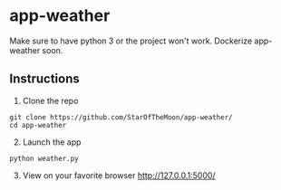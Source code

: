 # app-weather

Make sure to have python 3 or the project won't work. Dockerize app-weather soon.


## Instructions
1. Clone the repo
```
git clone https://github.com/StarOfTheMoon/app-weather/
cd app-weather
```
2. Launch the app
``` 
python weather.py
```
3. View on your favorite browser
http://127.0.0.1:5000/
